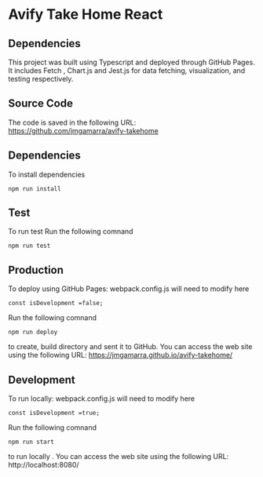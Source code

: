 # Avify Take Home React

## Dependencies
This project was built using Typescript and deployed through GitHub Pages.  It includes Fetch , Chart.js and Jest.js for data fetching, visualization, and testing respectively.

## Source Code
The code is saved in the following URL:
https://github.com/jmgamarra/avify-takehome

## Dependencies
To install dependencies
```
npm run install
```


## Test
To run test
Run the following comnand

```
npm run test
```

## Production
To deploy using GitHub Pages:
webpack.config.js will need to modify here
```
const isDevelopment =false;
```
Run the following comnand
```
npm run deploy
```
to create, build directory and sent it to GitHub.
You can access the web site using the following URL:
https://jmgamarra.github.io/avify-takehome/

## Development
To run locally:
webpack.config.js will need to modify here
```
const isDevelopment =true;
```
Run the following comnand
```
npm run start
```
to run locally .
You can access the web site using the following URL:
http://localhost:8080/




